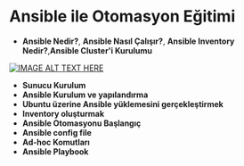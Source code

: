 # Ansible ile Otomasyon Eğitimi

* **Ansible Nedir?**, **Ansible Nasıl Çalışır?**, **Ansible Inventory Nedir?**,**Ansible Cluster'i Kurulumu**

[![IMAGE ALT TEXT HERE](https://img.youtube.com/vi/Rf9YjHPhNp0/0.jpg)](https://www.youtube.com/watch?v=Rf9YjHPhNp0)
	
* **Sunucu Kurulum**	
* **Ansible Kurulum ve yapılandırma**
* **Ubuntu üzerine Ansible yüklemesini gerçekleştirmek**
* **Inventory oluşturmak**
* **Ansible Otomasyonu Başlangıç**
* **Ansible config file**
* **Ad-hoc Komutları**
* **Ansible Playbook**
